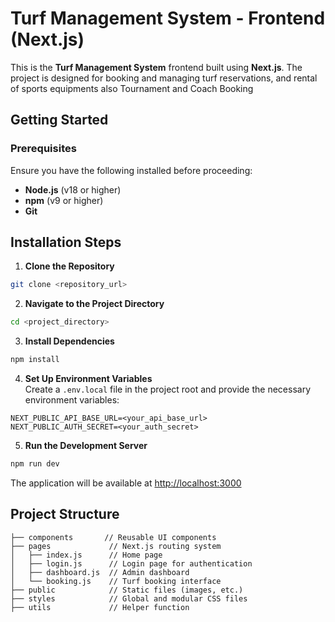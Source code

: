 # Turf Management System - Frontend (Next.js)

This is the **Turf Management System** frontend built using **Next.js**. The project is designed for booking and managing turf reservations, and rental of sports equipments also Tournament and Coach Booking


## Getting Started

### Prerequisites
Ensure you have the following installed before proceeding:  
- **Node.js** (v18 or higher)  
- **npm** (v9 or higher)  
- **Git**  

## Installation Steps

1. **Clone the Repository**  
```bash
git clone <repository_url>
```

2. **Navigate to the Project Directory**  
```bash
cd <project_directory>
```

3. **Install Dependencies**  
```bash
npm install
```

4. **Set Up Environment Variables**  
Create a `.env.local` file in the project root and provide the necessary environment variables:  

```
NEXT_PUBLIC_API_BASE_URL=<your_api_base_url>
NEXT_PUBLIC_AUTH_SECRET=<your_auth_secret>
```

5. **Run the Development Server**  
```bash
npm run dev
```

The application will be available at [http://localhost:3000](http://localhost:3000)

## Project Structure

```
├── components       // Reusable UI components
├── pages             // Next.js routing system
│   ├── index.js      // Home page
│   ├── login.js      // Login page for authentication
│   ├── dashboard.js  // Admin dashboard
│   └── booking.js    // Turf booking interface
├── public            // Static files (images, etc.)
├── styles            // Global and modular CSS files
├── utils             // Helper function
